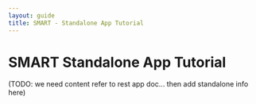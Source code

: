 ```yaml
---
layout: guide
title: SMART - Standalone App Tutorial
---
```


# SMART Standalone App Tutorial

(TODO: we need content refer to rest app doc... then add standalone info here)
